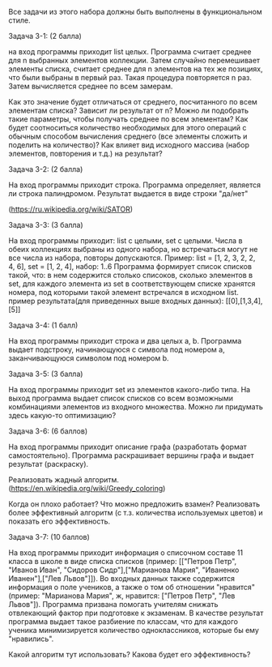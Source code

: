 Все задачи из этого набора должны быть выполнены в функциональном стиле.


Задача 3-1: (2 балла)

на вход программы приходит list целых.
Программа считает среднее для n выбранных элементов коллекции.
Затем случайно перемешивает элементы списка, считает среднее для n элементов на тех же позициях, что были выбраны в первый раз.
Такая процедура повторяется n раз.
Затем вычисляется среднее по всем замерам.

Как это значение будет отличаться от среднего, посчитанного по всем элементам списка? Зависит ли результат от n? Можно ли подобрать такие параметры, чтобы получать среднее по всем элементам? Как будет соотноситься количество необходимых для этого операций с обычным способом вычисления среднего (все элементы сложить и поделить на количество)? Как влияет вид исходного массива (набор элементов, повторения и т.д.) на результат?

Задача 3-2: (2 балла)

На вход программы приходит строка.
Программа определяет, является ли строка палиндромом.
Результат выдается в виде строки "да/нет"

(https://ru.wikipedia.org/wiki/SATOR)

Задача 3-3: (3 балла)

На вход программы приходит: list с целыми, set с целыми. Числа в обеих коллекциях выбраны из одного набора, но встречаться могут не все числа из набора, повторы допускаются. Пример: list = [1, 2, 3, 2, 2, 4, 6], set = [1, 2, 4], набор: 1..6
Программа формирует список списков такой, что:
в нем содержится столько списоков, сколько элементов в set,
для каждого элемента из set в соответствующем списке хранятся номера,
под которыми такой элемент встречался в исходном list.
пример результата(для приведенных выше входных данных): [[0],[1,3,4],[5]]

Задача 3-4: (1 балл)

На вход программы приходит строка и два целых a, b.
Программа выдает подстроку, начинающуюся с символа под номером a, заканчивающуюся символом под номером b.

Задача 3-5: (3 балла)

На вход программы приходит set из элементов какого-либо типа.
На выход программа выдает список списков со всем возможными комбинациями элементов из входного множества. Можно ли придумать здесь какую-то оптимизацию?

Задача 3-6: (6 баллов)

На вход программы приходит описание графа (разработать формат самостоятельно).
Программа раскрашивает вершины графа и выдает результат (раскраску).

Реализовать жадный алгоритм.
(https://en.wikipedia.org/wiki/Greedy_coloring)

Когда он плохо работает? Что можно предложить взамен? Реализовать более эффективный алгоритм (с т.з. количества используемых цветов) и показать его эффективность.

Задача 3-7: (10 баллов)

На вход программы приходит информация о списочном составе 11 класса в школе в виде списка списков (пример: [["Петров Петр", "Иванов Иван", "Сидоров Сидр"],["Марианова Мария", "Иваненко Иванен"],["Лев Львов"]]). Во входных данных также содержится информация о поле учеников, а также о том об отношении "нравится" (пример: "Марианова Мария", ж, нравится: ["Петров Петр", "Лев Львов"]). 
Программа призвана помогать учителям снижать отвлекающий фактор при подготовке к экзаменам. В качестве результат программа выдает такое разбиение по классам, что для каждого ученика минимизируется количество одноклассников, которые бы ему "нравились".

Какой алгоритм тут использовать?
Какова будет его эффективность?

